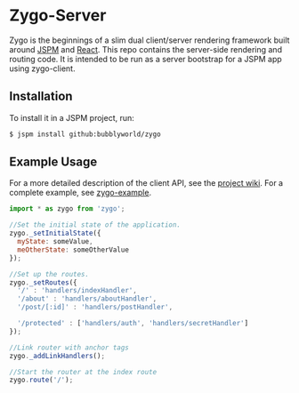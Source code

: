 # Zygo-Server

Zygo is the beginnings of a slim dual client/server rendering framework built around [JSPM](github.com/jspm/jspm-cli) and [React](github.com/facebook/react). This repo contains the server-side rendering and routing code. It is intended to be run as a server bootstrap for a JSPM app using zygo-client. 

## Installation
To install it in a JSPM project, run:
``` bash
$ jspm install github:bubblyworld/zygo
```

## Example Usage
For a more detailed description of the client API, see the [project wiki](github.com/Bubblyworld/zygo/wiki).
For a complete example, see [zygo-example](https://www.github.com/Bubblyworld/zygo-example).

``` javascript
import * as zygo from 'zygo';

//Set the initial state of the application.
zygo._setInitialState({
  myState: someValue,
  meOtherState: someOtherValue
});

//Set up the routes.
zygo._setRoutes({
  '/' : 'handlers/indexHandler',
  '/about' : 'handlers/aboutHandler',
  '/post/[:id]' : 'handlers/postHandler',

  '/protected' : ['handlers/auth', 'handlers/secretHandler']
});

//Link router with anchor tags
zygo._addLinkHandlers();

//Start the router at the index route
zygo.route('/');
```
